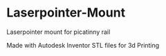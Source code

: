 # Laserpointer-Mount
Laserpointer mount for picatinny rail

Made with Autodesk Inventor
STL files for 3d Printing

